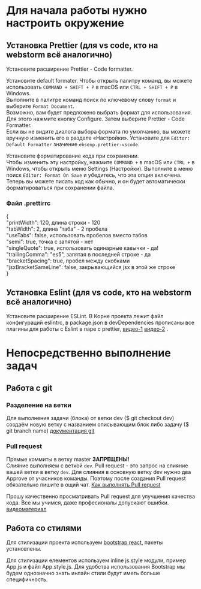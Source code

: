 # Для начала работы нужно настроить окружение

## Установка Prettier (для vs code, кто на webstorm всё аналогично)

Установите расширение Prettier - Code formatter.

Установите default formater. Чтобы открыть палитру команд, вы можете использовать `COMMAND + SHIFT + P` в macOS или
`CTRL + SHIFT + P` в Windows.\
Выполните в палитре команд поиск по ключевому слову `format` и выберите `Format Document`.\
Возможно, вам будет предложено выбрать формат для использования. Для этого нажмите кнопку Configure. Затем выберите
Prettier - Code Formatter.\
Если вы не видите диалога выбора формата по умолчанию, вы можете вручную изменить его в разделе «Настройки». Установите для
`Editor: Default Formatter` значение `ebsenp.prettier-vscode`.

Установите форматирование кода при сохранении.\
Чтобы изменить эту настройку, нажмите `COMMAND +` в macOS или `CTRL +` в Windows, чтобы открыть меню Settings (Настройки).
Выполните в меню поиск `Editor: Format On Save` и убедитесь, что эта опция включена. Теперь вы можете писать код как обычно,
и он будет автоматически форматироваться при сохранении файла.

### Файл .prettirrc

{\
 "printWidth": 120, длина строки - 120 \
 "tabWidth": 2, длина "таба" - 2 пробела\
 "useTabs": false, использовать пробелов вместо табов\
 "semi": true, точка с запятой - нет\
 "singleQuote": true, использовать одинарные кавычки - да!\
 "trailingComma": "es5", запятая в последней строке - да\
 "bracketSpacing": true, пробел между скобками\
 "jsxBracketSameLine": false, закрывающийся jsx в этой же строке\
 }

## Установка Eslint (для vs code, кто на webstorm всё аналогично)

Установите расширение ESLint. В Корне проекта лежит файл конфигураций eslintrc, в package.json в devDependencies
прописаны все плагины для работы с Eslint в паре с prettier, [видео-1](https://www.youtube.com/watch?v=n8mAPVyhbHU)
[видео-2](https://www.youtube.com/watch?v=cbuBXiHeFW0) .

# Непосредственно выполнение задач

## Работа с git

### Разделение на ветки

Для выполнения задачи (блока) от ветки dev ($ git checkout dev) создаём новую ветку с названием описывающим блок либо
задачу ($ git branch name)
[документация git](https://git-scm.com/book/ru/v2/%D0%92%D0%B5%D1%82%D0%B2%D0%BB%D0%B5%D0%BD%D0%B8%D0%B5-%D0%B2-Git-%D0%9E-%D0%B2%D0%B5%D1%82%D0%B2%D0%BB%D0%B5%D0%BD%D0%B8%D0%B8-%D0%B2-%D0%B4%D0%B2%D1%83%D1%85-%D1%81%D0%BB%D0%BE%D0%B2%D0%B0%D1%85)

### Pull request

Прямые коммиты в ветку master **ЗАПРЕЩЕНЫ!**\
Слияние выполняем с веткой `dev`. Pull request - это запрос на слияние вашей ветки в ветку `dev`. Для слияния в основную
ветку dev нужно два Approve от учасников команды. Поэтому после создания Pull request обязательно пишите в ощий чат. [Как выполнять Pull request](https://dan-it.gitlab.io/fe-book/final-project/pull_request.html)

Прошу качественно просматривать Pull request для улучшения качества кода. Все мы учимся, даже професионалы допускают
ошибки. [видеоматериал](https://www.youtube.com/watch?v=U4uLZkMAzr0)

## Работа со стилями

Для стилизации проекта используем [bootstrap react](https://react-bootstrap.github.io/getting-started/introduction),
пакеты установлены.

Для стилизации елементов используем inline js.style модули, пример App.js и файл App.style.js. Для удобства
использования Bootstrap мы будем однозначно знать инлайн стили будут иметь больше специфичность.

